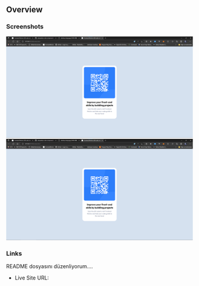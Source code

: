 ## Overview

### Screenshots

![](/screenshots/Ekran%20g%C3%B6r%C3%BCnt%C3%BCs%C3%BC%202023-02-02%20122743.png "Desktop")
![](/screenshots/Ekran%20g%C3%B6r%C3%BCnt%C3%BCs%C3%BC%202023-02-02%20122743.png "Mobile")

### Links

README dosyasını düzenliyorum....

- Live Site URL: [](https://your-live-site-url.com)
